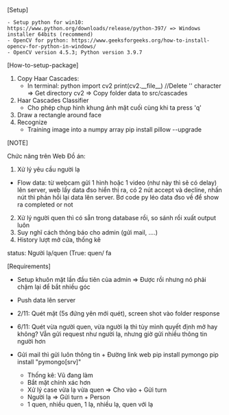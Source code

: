 [Setup]

    - Setup python for win10: https://www.python.org/downloads/release/python-397/ => Windows installer 64bits (recommend)
    - OpenCV for python: https://www.geeksforgeeks.org/how-to-install-opencv-for-python-in-windows/
    - OpenCV version 4.5.3; Python version 3.9.7

[How-to-setup-package]

1. Copy Haar Cascades:
   - In terminal:
     python
     import cv2
     print(cv2.\_\_file\_\_) //Delete '\' character
     => Get directory cv2 => Copy folder data to src/cascades
2. Haar Cascades Classifier
   - Cho phép chụp hình khung ảnh mặt cuối cùng khi ta press 'q'
3. Draw a rectangle around face
4. Recognize
   - Training image into a numpy array
     pip install pillow --upgrade

[NOTE]

Chức năng trên Web Đồ án:

1. Xử lý yêu cầu người lạ

- Flow data: từ webcam gửi 1 hình hoặc 1 video (như này thì sẽ có delay) lên server, web lấy data đso hiển thị ra, có 2 nút accept và decline,
  nhấn nút thì phản hồi lại data lên server. Bơ code py léo data đso về để show ra completed or not

2. Xử lý người quen thì có sẵn trong database rồi, so sánh rồi xuất output luôn
3. Suy nghĩ cách thông báo cho admin (gửi mail, ....)
4. History lượt mở cửa, thống kê

status: Người lạ/quen (True: quen/ fa

[Requirements]

- Setup khuôn mặt lần đầu tiên của admin => Được rồi nhưng nó phải chậm lại để bắt nhiều góc
- Push data lên server
- 2/11: Quét mặt (5s đứng yên mới quét), screen shot vào folder response
- 6/11: Quét vừa người quen, vừa người lạ thì tùy mình quyết định mở hay không? Vẫn gửi request như người lạ, nhưng giờ gửi nhiều thông tin người hơn
- Gửi mail thì gửi luôn thông tin + Đường link web
  pip install pymongo
  pip install "pymongo[srv]"

  - Thống kê: Vũ đang làm
  - Bắt mặt chính xác hơn
  - Xử lý case vừa lạ vừa quen => Cho vào + Gửi turn
  - Người lạ => Gửi turn + Person
  - 1 quen, nhiều quen, 1 lạ, nhiều lạ, quen với lạ
